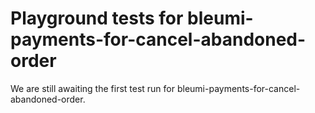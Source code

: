 # Playground tests for bleumi-payments-for-cancel-abandoned-order
We are still awaiting the first test run for bleumi-payments-for-cancel-abandoned-order.
